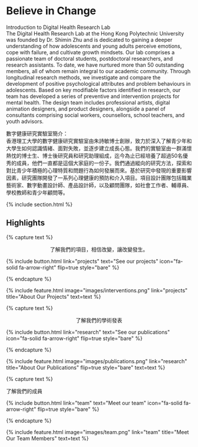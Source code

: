 ---
---

# Believe in Change
Introduction to Digital Health Research Lab<br>
The Digital Health Research Lab at the Hong Kong Polytechnic University was founded by Dr. Shimin Zhu and is dedicated to gaining a deeper understanding of how adolescents and young adults perceive emotions, cope with failure, and cultivate growth mindsets. Our lab comprises a passionate team of doctoral students, postdoctoral researchers, and research assistants. To date, we have nurtured more than 50 outstanding members, all of whom remain integral to our academic community. Through longitudinal research methods, we investigate and compare the development of positive psychological attributes and problem behaviours in adolescents. Based on key modifiable factors identified in research, our team has developed a series of preventive and intervention projects for mental health. The design team includes professional artists, digital animation designers, and product designers, alongside a panel of consultants comprising social workers, counsellors, school teachers, and youth advisors.


數字健康研究實驗室簡介：<br>
香港理工大學的數字健康研究實驗室由朱詩敏博士創辦，致力於深入了解青少年和大學生如何認識情緒、面對失敗，並逐步建立成長心態。我們的實驗室由一群滿懷熱忱的博士生、博士後研究員和研究助理組成，迄今為止已經培養了超過50名優秀的成員，他們一直都是這個大家庭的一份子。我們通過縱向的研究方法，探索和對比青少年積極的心理特質和問題行為如何發展而來。基於研究中發現的重要影響因素，研究團隊開發了一系列心理健康的預防和介入項目。項目設計團隊包括職業藝術家、數字動畫設計師、產品設計師，以及顧問團隊，如社會工作者、輔導員、學校教師和青少年顧問等。


{% include section.html %}

## Highlights

{% capture text %}

<div style="text-align: center;">了解我們的項目，相信改變，讓改變發生。</div>  


{%
  include button.html
  link="projects"
  text="See our projects"
  icon="fa-solid fa-arrow-right"
  flip=true
  style="bare"
%}

{% endcapture %}

{%
  include feature.html
  image="images/interventions.png"
  link="projects"
  title="About Our Projects"
  text=text
%}

{% capture text %}

<div style="text-align: center;">了解我們的學術發表</div>


{%
  include button.html
  link="research"
  text="See our publications"
  icon="fa-solid fa-arrow-right"
  flip=true
  style="bare"
%}

{% endcapture %}

{%
  include feature.html
  image="images/publications.png"
  link="research"
  title="About Our Publications"
  flip=true
  style="bare"
  text=text
%}

{% capture text %}

<div>了解我們的成員</div>


{%
  include button.html
  link="team"
  text="Meet our team"
  icon="fa-solid fa-arrow-right"
  flip=true
  style="bare"
%}

{% endcapture %}

{%
  include feature.html
  image="images/team.png"
  link="team"
  title="Meet Our Team Members"
  text=text
%}

